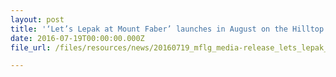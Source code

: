 ```yaml
---
layout: post
title: '‘Let’s Lepak at Mount Faber’ launches in August on the Hilltop in Lead-Up to National Day'
date: 2016-07-19T00:00:00.000Z
file_url: /files/resources/news/20160719_mflg_media-release_lets_lepak_at_mount_faber_launches_in_august_on_the_hilltop_in_lead-up_to_national_day.pdf

---
```

